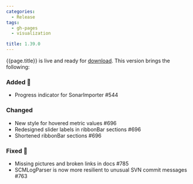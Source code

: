 ```yaml
---
categories:
  - Release
tags:
  - gh-pages
  - visualization

title: 1.39.0
---
```


{{page.title}} is live and ready for [download](https://github.com/MaibornWolff/codecharta/releases/tag/{{page.title}}). This version brings the following:

### Added 🚀

- Progress indicator for SonarImporter #544

### Changed

- New style for hovered metric values #696
- Redesigned slider labels in ribbonBar sections #696
- Shortened ribbonBar sections #696

### Fixed 🐞

- Missing pictures and broken links in docs #785
- SCMLogParser is now more resilient to unusual SVN commit messages #763
